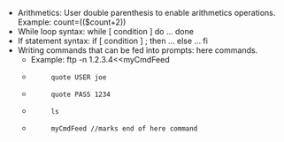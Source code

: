 - Arithmetics: User double parenthesis to enable arithmetics operations. Example: count=(($count+2))
- While loop syntax: while [ condition ] do ... done
- If statement syntax: if [ condition ] ; then ... else ... fi
- Writing commands that can be fed into prompts: here commands. 
    - Example: ftp -n 1.2.3.4<<myCmdFeed
    -          quote USER joe
    -          quote PASS 1234
    -          ls
    -          myCmdFeed //marks end of here command

